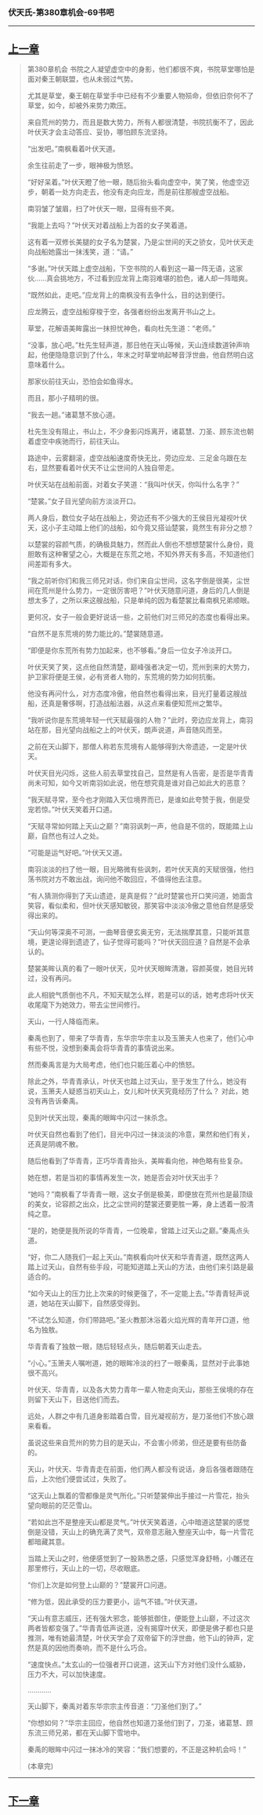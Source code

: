 ### 伏天氏-第380章机会-69书吧

--------
[上一章](./91f1f0d00d31b1e4b2d5f3c7ffc04a21.md)
--------


>
>
>
>第380章机会
>书院之人凝望虚空中的身影，他们都很不爽，书院草堂哪怕是面对秦王朝联盟，也从未弱过气势。
>
>尤其是草堂，秦王朝在草堂手中已经有不少重要人物殒命，但依旧奈何不了草堂，如今，却被外来势力欺压。
>
>来自荒州的势力，而且是数大势力，所有人都很清楚，书院抗衡不了，因此叶伏天才会主动答应、妥协，哪怕顾东流坚持。
>
>“出发吧。”南枫看着叶伏天道。
>
>余生往前走了一步，眼神极为愤怒。
>
>“好好呆着。”叶伏天瞪了他一眼，随后抬头看向虚空中，笑了笑，他虚空迈步，朝着一处方向走去，他没有走向应龙，而是前往那艘虚空战船。
>
>南羽皱了皱眉，扫了叶伏天一眼，显得有些不爽。
>
>“我能上去吗？”叶伏天对着战船上为首的女子笑着道。
>
>这有着一双修长美腿的女子名为楚裳，乃是尘世间的天之骄女，见叶伏天走向战船她露出一抹浅笑，道：“请。”
>
>“多谢。”叶伏天踏上虚空战船，下空书院的人看到这一幕一阵无语，这家伙……真会挑地方，不过看到应龙背上南羽难堪的脸色，诸人却一阵暗爽。
>
>“既然如此，走吧。”应龙背上的南枫没有去争什么，目的达到便行。
>
>应龙腾云，虚空战船穿梭于空，各强者纷纷出发离开书山之上。
>
>草堂，花解语美眸露出一抹担忧神色，看向杜先生道：“老师。”
>
>“没事，放心吧。”杜先生轻声道，那日他在天山等候，天山连续数道钟声响起，他便隐隐意识到了什么，年末之时草堂响起琴音浮世曲，他自然明白这意味着什么。
>
>那家伙前往天山，恐怕会如鱼得水。
>
>而且，那小子精明的很。
>
>“我去一趟。”诸葛慧不放心道。
>
>杜先生没有阻止，书山上，不少身影闪烁离开，诸葛慧、刀圣、顾东流也朝着虚空中疾驰而行，前往天山。
>
>路途中，云雾翻滚，虚空战船速度奇快无比，旁边应龙、三足金乌跟在左右，显然要看着叶伏天不让尘世间的人独自带走。
>
>叶伏天站在战船前面，对着女子笑道：“我叫叶伏天，你叫什么名字？”
>
>“楚裳。”女子目光望向前方淡淡开口。
>
>两人身后，数位女子站在战船上，旁边还有不少强大的王侯目光凝视叶伏天，这小子主动踏上他们的战船，如今竟又搭讪楚裳，竟然生有非分之想？
>
>以楚裳的容颜气质，的确极具魅力，然而此人倒也不想想楚裳什么身份，竟胆敢有这种奢望之心，大概是在东荒之地，不知外界天有多高，不知道他们间差距有多大。
>
>“我之前听你们和我三师兄对话，你们来自尘世间，这名字倒是很美，尘世间在荒州是什么势力，一定很厉害吧？”叶伏天随意问道，身后的几人倒是想太多了，之所以来这艘战船，只是单纯的因为看楚裳比看南枫兄弟顺眼。
>
>更何况，女子一般会更好说话一些，之前他们对三师兄的态度也看得出来。
>
>“自然不是东荒境的势力能比的。”楚裳随意道。
>
>“即便是你东荒所有势力加起来，也不够看。”身后一位女子冷淡开口。
>
>叶伏天笑了笑，这点他自然清楚，巅峰强者决定一切，荒州到来的大势力，护卫家将便是王侯，必有贤者人物的，东荒境的势力如何抗衡。
>
>他没有再问什么，对方态度冷傲，他自然也看得出来，目光打量着这艘战船，还真是奢侈啊，打造战船法器，从这点来看便知荒州之繁华。
>
>“我听说你是东荒境年轻一代天赋最强的人物？”此时，旁边应龙背上，南羽站在那，目光望向战船之上的叶伏天，朗声说道，声音随风而至。
>
>之前在天山脚下，那僧人称若东荒境有人能够得到大帝遗迹，一定是叶伏天。
>
>叶伏天目光闪烁，这些人前去草堂找自己，显然是有人告密，是否是华青青尚未可知，如今又听南羽如此说，他在想究竟是谁对自己如此大的恶意？
>
>“我天赋寻常，至今也才刚踏入天位境界而已，是谁如此夸赞于我，倒是受宠若惊。”叶伏天笑着开口道。
>
>“天赋寻常如何踏上天山之巅？”南羽讽刺一声，他自是不信的，既能踏上山巅，自然也有过人之处。
>
>“可能是运气好吧。”叶伏天又道。
>
>南羽淡淡的扫了他一眼，目光略微有些讽刺，若叶伏天真的天赋很强，他扫荡书院对方不敢出战，询问他不敢回应，不值得他去注意。
>
>“有人猜测你得到了天山遗迹，是真是假？”此时楚裳也开口笑问道，她面含笑容，看似柔和，但叶伏天感知敏锐，那笑容中淡淡冷傲之意他自然是感受得出来的。
>
>“天山何等深奥不可测，一曲琴音便玄奥无穷，无法揣摩其意，只能听其意境，更遑论得到遗迹了，仙子觉得可能吗？”叶伏天回应道？自然是不会承认的。
>
>楚裳美眸认真的看了一眼叶伏天，见叶伏天眼眸清澈，容颜英俊，她目光转过，没有再问。
>
>此人相貌气质倒也不凡，不知天赋怎么样，若是可以的话，她考虑将叶伏天收尾麾下为她效力，带去尘世间修行。
>
>天山，一行人降临而来。
>
>秦禹也到了，带来了华青青，东华宗华宗主以及玉箫夫人也来了，他们心中有些不悦，没想到秦禹会将华青青的事情说出来。
>
>然而秦禹言是为大局考虑，他们也只能压着心中的愤怒。
>
>除此之外，华青青承认，叶伏天也踏上过天山，至于发生了什么，她没有说，玉箫夫人疑惑当初天山上，女儿和叶伏天究竟经历了什么？
>对此，她没有再告诉秦禹。
>
>见到叶伏天出现，秦禹的眼眸中闪过一抹杀念。
>
>叶伏天自然也看到了他们，目光中闪过一抹淡淡的冷意，果然和他们有关，还真是阴魂不散。
>
>随后他看到了华青青，正巧华青青抬头，美眸看向他，神色略有些复杂。
>
>她在想，若是当初的事情再发生一次，她是否会对叶伏天出手？
>
>“她吗？”南枫看了华青青一眼，这女子倒是极美，即便放在荒州也是最顶级的美女，论容颜之出众，比之尘世间的楚裳还要更胜一筹，身上透着一股清纯之意。
>
>“是的，她便是我所说的华青青，一位晚辈，曾踏上过天山之巅。”秦禹点头道。
>
>“好，你二人随我们一起上天山。”南枫看向叶伏天和华青青道，既然这两人踏上过天山，自然有些手段，可能知道踏上天山的方法，由他们来引路是最适合的。
>
>“如今天山上的压力比上次来的时候更强了，不一定能上去。”华青青轻声说道，她站在天山脚下，自然感受得到。
>
>“不试怎么知道，你们带路吧。”圣火教那沐浴着火焰光辉的青年开口道，他名为独敖。
>
>华青青看了独敖一眼，随后轻轻点头，随后朝着天山走去。
>
>“小心。”玉箫夫人嘱咐道，她的眼眸冷淡的扫了一眼秦禹，显然对于此事她很不高兴。
>
>叶伏天、华青青，以及各大势力青年一辈人物走向天山，那些王侯境的存在则留下天山下，目送他们而去。
>
>远处，人群之中有几道身影踏着白雪，目光凝视前方，是刀圣他们不放心跟来看看。
>
>虽说这些来自荒州的势力目的是天山，不会害小师弟，但还是要有些防备的。
>
>天山，叶伏天、华青青走在前面，他们两人都没有说话，身后各强者跟随在后，上次他们便尝试过，失败了。
>
>“这天山上飘着的雪都像是灵气所化。”只听楚裳伸出手接过一片雪花，抬头望向眼前的茫茫雪山。
>
>“若如此岂不是整座天山都是灵气。”叶伏天笑着道，心中暗道这楚裳的感觉倒是没错，天山上的确充满了灵气，双帝意志融入整座天山中，每一片雪花都暗藏其意。
>
>当踏上天山之时，他便感觉到了一股熟悉之感，只感觉浑身舒畅，小雕还在那里修行，天山上的一切，尽收眼底。
>
>“你们上次是如何登上山巅的？”楚裳开口问道。
>
>“修为低，因此承受的压力要更小，运气不错。”叶伏天道。
>
>“天山有意志威压，还有强大邪念，能够抵御住，便能登上山巅，不过这次两者皆都变强了。”华青青低声说道，没有揭穿叶伏天，即便是佛子都也只是推测，唯有她最清楚，叶伏天学会了双帝留下的浮世曲，他下山的钟声，定然是真的因他而奏响，而不是什么巧合。
>
>“速度快点。”太玄山的一位强者开口说道，这天山下方对他们没什么威胁，压力不大，可以加快速度。
>
>…………
>
>天山脚下，秦禹对着东华宗宗主传音道：“刀圣他们到了。”
>
>“你想如何？”华宗主回应，他自然也知道刀圣他们到了，刀圣，诸葛慧、顾东流三师兄弟，都在天山脚下雪地中。
>
>秦禹的眼眸中闪过一抹冰冷的笑容：“我们想要的，不正是这种机会吗！”
>
>(本章完)
>
>

--------
[下一章](./e7cfd8ac4052d3f2163f44d4be39b26e.md)
--------
